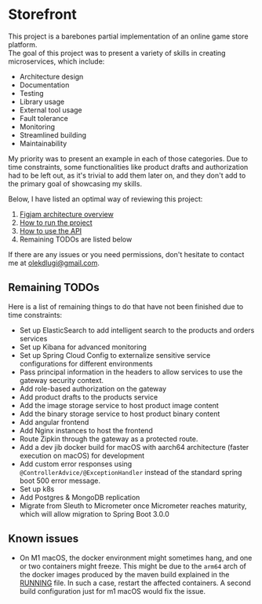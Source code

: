 # Storefront

This project is a barebones partial implementation of an online game store platform.\
The goal of this project was to present a variety of skills in creating microservices, which include:
- Architecture design
- Documentation
- Testing
- Library usage
- External tool usage
- Fault tolerance
- Monitoring
- Streamlined building
- Maintainability

My priority was to present an example in each of those categories. Due to time constraints, some functionalities like product drafts and authorization had to be left out, as it's trivial to add them later on, and they don't add to the primary goal of showcasing my skills.

Below, I have listed an optimal way of reviewing this project:
1. [Figjam architecture overview](https://www.figma.com/file/VNXSeQI3kQ4FSLS5axzwkw/Storefront-Overview?node-id=0%3A1&t=qkIEObVbqtDC24Jp-1)
2. [How to run the project](RUNNING.md)
3. [How to use the API](TESTING.md)
4. Remaining TODOs are listed below

If there are any issues or you need permissions, don't hesitate to contact me at olekdlugi@gmail.com.


## Remaining TODOs
Here is a list of remaining things to do that have not been finished due to time constraints:
- Set up ElasticSearch to add intelligent search to the products and orders services
- Set up Kibana for advanced monitoring
- Set up Spring Cloud Config to externalize sensitive service configurations for different environments
- Pass principal information in the headers to allow services to use the gateway security context.
- Add role-based authorization on the gateway
- Add product drafts to the products service
- Add the image storage service to host product image content
- Add the binary storage service to host product binary content
- Add angular frontend
- Add Nginx instances to host the frontend
- Route Zipkin through the gateway as a protected route.
- Add a dev jib docker build for macOS with aarch64 architecture (faster execution on macOS) for development
- Add custom error responses using `@ControllerAdvice/@ExceptionHandler` instead of the standard spring boot 500 error message.
- Set up k8s
- Add Postgres & MongoDB replication
- Migrate from Sleuth to Micrometer once Micrometer reaches maturity, which will allow migration to Spring Boot 3.0.0

## Known issues
- On M1 macOS, the docker environment might sometimes hang, and one or two containers might freeze. This might be due to the `arm64` arch of the docker images produced by the maven build explained in the [RUNNING](RUNNING.md) file. In such a case, restart the affected containers. A second build configuration just for m1 macOS would fix the issue.